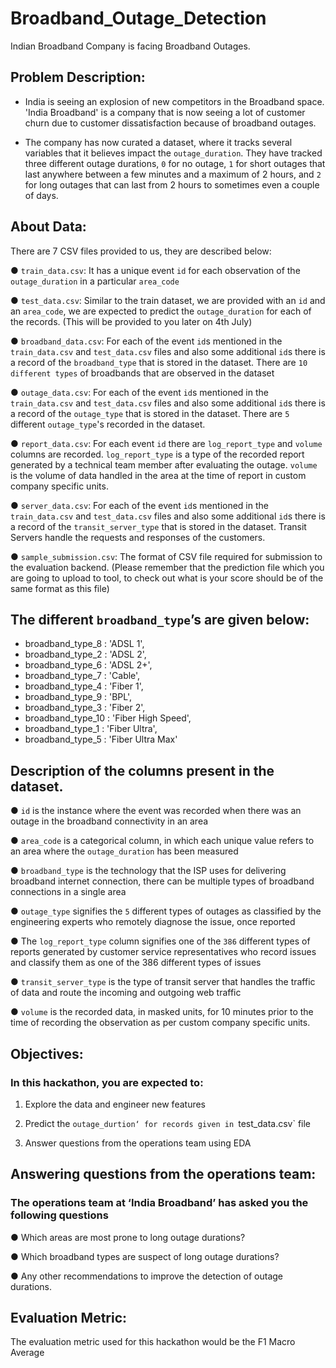 # Broadband_Outage_Detection
Indian Broadband Company is facing Broadband Outages.

## Problem Description:

- India is seeing an explosion of new competitors in the Broadband space. 'India Broadband' is a company that is now seeing a lot of customer churn due to customer dissatisfaction because of broadband outages.

- The company has now curated a dataset, where it tracks several variables that it believes impact the `outage_duration`. They have tracked three different outage durations, `0` for no outage, `1` for short outages that last anywhere between a few minutes and a maximum of 2 hours, and `2` for long outages that can last from 2 hours to sometimes even a couple of days.

## About Data:
There are 7 CSV files provided to us, they are described below:

● `train_data.csv`: It has a unique event `id` for each observation of the `outage_duration` in a particular `area_code`

● `test_data.csv`: Similar to the train dataset, we are provided with an `id` and an `area_code`, we are expected to predict the `outage_duration` for each of the records. (This will be provided to you later on 4th July)

● `broadband_data.csv`: For each of the event `id`s mentioned in the `train_data.csv` and `test_data.csv` files and also some additional `id`s there is a record of the `broadband_type` that is stored in the dataset. There are `10 different types` of broadbands that are observed in the dataset
       
● `outage_data.csv`: For each of the event `id`s mentioned in the `train_data.csv` and `test_data.csv` files and also some additional `id`s there is a record of the `outage_type` that is stored in the dataset. There are `5` different `outage_type`'s recorded in the dataset.

● `report_data.csv`: For each event `id` there are `log_report_type` and `volume` columns are recorded. `log_report_type` is a type of the recorded report generated by a technical team member after evaluating the outage. `volume` is the volume of data handled in the area at the time of report in custom company specific units.

● `server_data.csv`: For each of the event `id`s mentioned in the `train_data.csv` and `test_data.csv` files and also some additional `id`s there is a record of the `transit_server_type` that is stored in the dataset. Transit Servers handle the requests and responses of the customers.

● `sample_submission.csv`: The format of CSV file required for submission to the evaluation backend. (Please remember that the prediction file which you are going to upload to tool, to check out what is your score should be of the same format as this file)


## The different `broadband_type`’s are given below:

- broadband_type_8 : 'ADSL 1', 
- broadband_type_2 : 'ADSL 2', 
- broadband_type_6 : 'ADSL 2+', 
- broadband_type_7 : 'Cable', 
- broadband_type_4 : 'Fiber 1', 
- broadband_type_9 : 'BPL', 
- broadband_type_3 : 'Fiber 2', 
- broadband_type_10 : 'Fiber High Speed', 
- broadband_type_1 : 'Fiber Ultra', 
- broadband_type_5 : 'Fiber Ultra Max'


## Description of the columns present in the dataset.
● `id` is the instance where the event was recorded when there was an outage in the broadband connectivity in an area

● `area_code` is a categorical column, in which each unique value refers to an area where the `outage_duration` has been measured

● `broadband_type` is the technology that the ISP uses for delivering broadband internet connection, there can be multiple types of broadband connections in a single area

● `outage_type` signifies the `5` different types of outages as classified by the engineering experts who remotely diagnose the issue, once reported

● The `log_report_type` column signifies one of the `386` different types of reports generated by customer service representatives who record issues and classify 
them as one of the 386 different types of issues

● `transit_server_type` is the type of transit server that handles the traffic of data and route the incoming and outgoing web traffic

● `volume` is the recorded data, in masked units, for 10 minutes prior to the time of recording the observation as per custom company specific units.

## Objectives:
### In this hackathon, you are expected to:
1. Explore the data and engineer new features

2. Predict the `outage_durtion‘ for records given in `test_data.csv` file

3. Answer questions from the operations team using EDA


## Answering questions from the operations team:
### The operations team at ‘India Broadband’ has asked you the following questions

● Which areas are most prone to long outage durations?

● Which broadband types are suspect of long outage durations?

● Any other recommendations to improve the detection of outage durations.


## Evaluation Metric:
The evaluation metric used for this hackathon would be the F1 Macro Average

